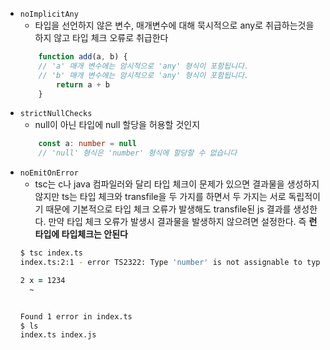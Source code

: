 - `noImplicitAny`
	- 타입을 선언하지 않은 변수, 매개변수에 대해 묵시적으로 any로 취급하는것을 하지 않고 타입 체크 오류로 취급한다
	```ts
		function add(a, b) {
		// 'a' 매개 변수에는 암시적으로 'any' 형식이 포함됩니다.
		// 'b' 매개 변수에는 암시적으로 'any' 형식이 포함됩니다.
			return a + b
		}
	```
- `strictNullChecks`
	- null이 아닌 타입에 null 할당을 허용할 것인지
	```ts
		const a: number = null	
		// 'null' 형식은 'number' 형식에 할당할 수 없습니다
	```
- `noEmitOnError`
	- tsc는 c나 java 컴파일러와 달리 타입 체크이 문제가 있으면 결과물을 생성하지 않지만 ts는 타입 체크와 transfile을 두 가지를 하면서 두 가지는 서로 독립적이기 때문에 기본적으로 타입 체크 오류가 발생해도 transfile된 js 결과를 생성한다. 만약 타입 체크 오류가 발생시 결과물을 발생하지 않으려면 설정한다. 즉 **런타입에 타입체크는 안된다**
	```zsh
	$ tsc index.ts
	index.ts:2:1 - error TS2322: Type 'number' is not assignable to type 'string'.
	
	2 x = 1234
	  ~
	
	
	Found 1 error in index.ts
	$ ls
	index.ts index.js	
	```
